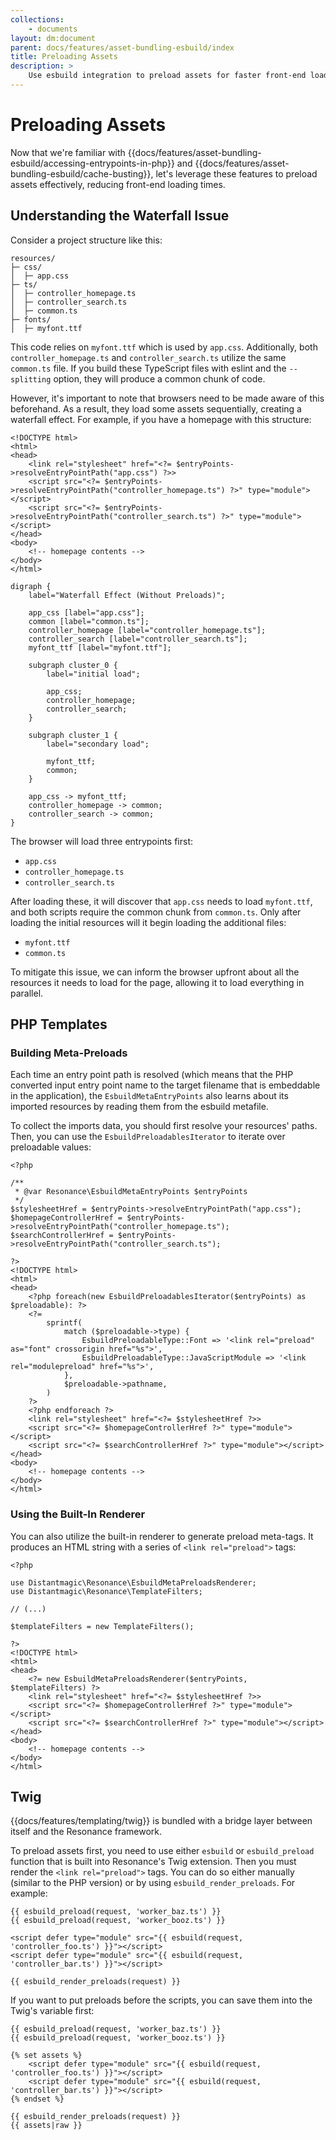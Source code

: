 ```yaml
---
collections: 
    - documents
layout: dm:document
parent: docs/features/asset-bundling-esbuild/index
title: Preloading Assets
description: >
    Use esbuild integration to preload assets for faster front-end loading.
---
```


# Preloading Assets

Now that we're familiar with 
{{docs/features/asset-bundling-esbuild/accessing-entrypoints-in-php}} and 
{{docs/features/asset-bundling-esbuild/cache-busting}}, let's leverage these 
features to preload assets effectively, reducing front-end loading times.

## Understanding the Waterfall Issue

Consider a project structure like this:

```
resources/
├─ css/
│  ├─ app.css
├─ ts/
│  ├─ controller_homepage.ts
│  ├─ controller_search.ts
│  ├─ common.ts
├─ fonts/
│  ├─ myfont.ttf
```

This code relies on `myfont.ttf` which is used by `app.css`. Additionally, both 
`controller_homepage.ts` and `controller_search.ts` utilize the same 
`common.ts` file. If you build these TypeScript files with eslint and the 
`--splitting` option, they will produce a common chunk of code.

However, it's important to note that browsers need to be made aware of this 
beforehand. As a result, they load some assets sequentially, creating a 
waterfall effect. For example, if you have a homepage with this structure:

```php-template
<!DOCTYPE html>
<html>
<head>
    <link rel="stylesheet" href="<?= $entryPoints->resolveEntryPointPath("app.css") ?>>
    <script src="<?= $entryPoints->resolveEntryPointPath("controller_homepage.ts") ?>" type="module"></script>
    <script src="<?= $entryPoints->resolveEntryPointPath("controller_search.ts") ?>" type="module"></script>
</head>
<body>
    <!-- homepage contents -->
</body>
</html>
```

```graphviz render
digraph { 
    label="Waterfall Effect (Without Preloads)";

    app_css [label="app.css"];
    common [label="common.ts"];
    controller_homepage [label="controller_homepage.ts"];
    controller_search [label="controller_search.ts"];
    myfont_ttf [label="myfont.ttf"];

    subgraph cluster_0 {
        label="initial load";

        app_css;
        controller_homepage;
        controller_search;
    }

    subgraph cluster_1 {
        label="secondary load";

        myfont_ttf;
        common;
    }

    app_css -> myfont_ttf;
    controller_homepage -> common;
    controller_search -> common;
}
```

The browser will load three entrypoints first:

- `app.css`
- `controller_homepage.ts`
- `controller_search.ts`

After loading these, it will discover that `app.css` needs to load 
`myfont.ttf`, and both scripts require the common chunk from `common.ts`. 
Only after loading the initial resources will it begin loading the additional 
files:

- `myfont.ttf`
- `common.ts`

To mitigate this issue, we can inform the browser upfront about all the 
resources it needs to load for the page, allowing it to load everything in 
parallel.

## PHP Templates

### Building Meta-Preloads

Each time an entry point path is resolved (which means that the PHP converted
input entry point name to the target filename that is embeddable in the 
application), the `EsbuildMetaEntryPoints` also 
learns about its imported resources by reading them from the esbuild metafile.

To collect the imports data, you should first resolve your resources' paths. 
Then, you can use the `EsbuildPreloadablesIterator` to iterate over preloadable 
values:

```php-template
<?php

/**
 * @var Resonance\EsbuildMetaEntryPoints $entryPoints
 */
$stylesheetHref = $entryPoints->resolveEntryPointPath("app.css");
$homepageControllerHref = $entryPoints->resolveEntryPointPath("controller_homepage.ts");
$searchControllerHref = $entryPoints->resolveEntryPointPath("controller_search.ts");

?>
<!DOCTYPE html>
<html>
<head>
    <?php foreach(new EsbuildPreloadablesIterator($entryPoints) as $preloadable): ?>
    <?= 
        sprintf(
            match ($preloadable->type) {
                EsbuildPreloadableType::Font => '<link rel="preload" as="font" crossorigin href="%s">',
                EsbuildPreloadableType::JavaScriptModule => '<link rel="modulepreload" href="%s">',
            },
            $preloadable->pathname,
        ) 
    ?>
    <?php endforeach ?>
    <link rel="stylesheet" href="<?= $stylesheetHref ?>>
    <script src="<?= $homepageControllerHref ?>" type="module"></script>
    <script src="<?= $searchControllerHref ?>" type="module"></script>
</head>
<body>
    <!-- homepage contents -->
</body>
</html>
```

### Using the Built-In Renderer

You can also utilize the built-in renderer to generate preload meta-tags. 
It produces an HTML string with a series of `<link rel="preload">` tags:

```php-template
<?php

use Distantmagic\Resonance\EsbuildMetaPreloadsRenderer;
use Distantmagic\Resonance\TemplateFilters;

// (...)

$templateFilters = new TemplateFilters();

?>
<!DOCTYPE html>
<html>
<head>
    <?= new EsbuildMetaPreloadsRenderer($entryPoints, $templateFilters) ?>
    <link rel="stylesheet" href="<?= $stylesheetHref ?>>
    <script src="<?= $homepageControllerHref ?>" type="module"></script>
    <script src="<?= $searchControllerHref ?>" type="module"></script>
</head>
<body>
    <!-- homepage contents -->
</body>
</html>
```

## Twig

{{docs/features/templating/twig}} is bundled with a bridge layer between itself
and the Resonance framework.

To preload assets first, you need to use either `esbuild` or `esbuild_preload`
function that is built into Resonance's Twig extension. Then you must render
the `<link rel="preload">` tags. You can do so either manually (similar to the
PHP version) or by using `esbuild_render_preloads`. For example:

```twig
{{ esbuild_preload(request, 'worker_baz.ts') }}
{{ esbuild_preload(request, 'worker_booz.ts') }}

<script defer type="module" src="{{ esbuild(request, 'controller_foo.ts') }}"></script>
<script defer type="module" src="{{ esbuild(request, 'controller_bar.ts') }}"></script>

{{ esbuild_render_preloads(request) }}
```

If you want to put preloads before the scripts, you can save them into the 
Twig's variable first:

```twig
{{ esbuild_preload(request, 'worker_baz.ts') }}
{{ esbuild_preload(request, 'worker_booz.ts') }}

{% set assets %}
    <script defer type="module" src="{{ esbuild(request, 'controller_foo.ts') }}"></script>
    <script defer type="module" src="{{ esbuild(request, 'controller_bar.ts') }}"></script>
{% endset %}

{{ esbuild_render_preloads(request) }}
{{ assets|raw }}
```
